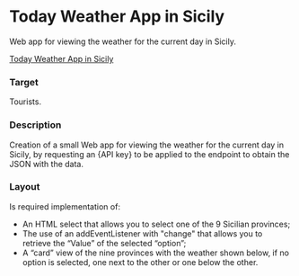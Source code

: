 # Today Weather App in Sicily
 Web app for viewing the weather for the current day in Sicily.

<a target="_blank" href="https://federicasantoro93.github.io/Today-Weather-App-in-Sicily/">Today Weather App in Sicily</a>


### Target
Tourists.



### Description
Creation of a small Web app for viewing the weather for the current day in Sicily, 
by requesting an {API key} to be applied to the endpoint to obtain the JSON with the data.



### Layout
Is required implementation of:
- An HTML select that allows you to select one of the 9
Sicilian provinces;
- The use of an addEventListener with "change" that allows you to retrieve the
“Value” of the selected “option”;
- A “card” view of the nine provinces
with the weather shown below, if no option is selected, one next to the other or one below the other.
